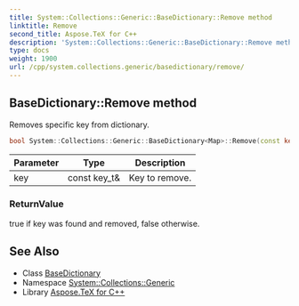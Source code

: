 ```yaml
---
title: System::Collections::Generic::BaseDictionary::Remove method
linktitle: Remove
second_title: Aspose.TeX for C++
description: 'System::Collections::Generic::BaseDictionary::Remove method. Removes specific key from dictionary in C++.'
type: docs
weight: 1900
url: /cpp/system.collections.generic/basedictionary/remove/
---
```

## BaseDictionary::Remove method


Removes specific key from dictionary.

```cpp
bool System::Collections::Generic::BaseDictionary<Map>::Remove(const key_t &key) override
```


| Parameter | Type | Description |
| --- | --- | --- |
| key | const key_t\& | Key to remove. |

### ReturnValue

true if key was found and removed, false otherwise.

## See Also

* Class [BaseDictionary](../)
* Namespace [System::Collections::Generic](../../)
* Library [Aspose.TeX for C++](../../../)
